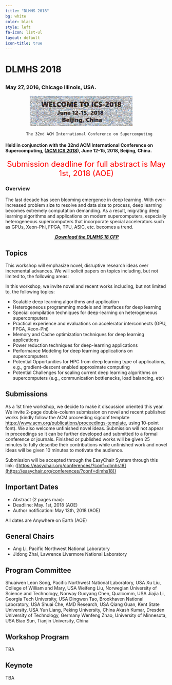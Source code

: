 ```yaml
---
title: "DLMHS 2018"
bg: white
color: black
style: left
fa-icon: list-ul
layout: default
icon-title: true
---
```

  
# DLMHS 2018

<div style="text-align:center;">
  <span class="fa-stack subtlecircle" style="font-size:64px; background:rgba(0,128,0,0.1)">
    <i class="fa fa-circle fa-stack-2x text-white"></i>
    <i class="fa fa-server fa-stack-1x text-green"></i>
  </span>
</div>

## 

### May 27, 2016, Chicago Illinois, USA.

<div style="text-align:center;">
  <a href="http://ics2018.ict.ac.cn/"><img width="320px" src="img/ICS-18-logo-2.jpg"/></a>
  &nbsp;  &nbsp;  &nbsp;  &nbsp;
</div>

             The 32nd ACM International Conference on Supercomputing 


#### Held in conjunction with the 32nd ACM International Conference on Supercomputing, ([ACM ICS 2018](http://www.ipdps.org/)), June 12-15, 2018, Beijing, China.

<div style="text-align:center;">
  <p>
  <font style="color:red;font-size:18pt;font-face:bold;">
  Submission deadline for full abstract is May 1st, 2018 (AOE)
  </b></font>
  </p>
</div>

### Overview
The last decade has seen blooming emergence in deep learning. With ever-increased problem size to resolve and data size to process, deep learning becomes extremely computation demanding. As a result, migrating deep learning algorithms and applications on modern supercomputers, especially heterogeneous supercomputers that incorporate special accelerators such as GPUs, Xeon-Phi, FPGA, TPU, ASIC, etc. becomes a trend. 


<div style="text-align:center;">
  <p>
    <a href="dlmhs18-cfp.txt">
      <i class="fa fa-file-text-o">&nbsp;<b>Download the DLMHS 18 CFP</b></i>
    </a>
  </p>
</div>

## Topics

This workshop will emphasize novel, disruptive research ideas over incremental 
advances. We will solicit papers on topics including, but not limited to, the 
following areas:

In this workshop, we invite novel and recent works including, but not limited to, the following topics:
* Scalable deep learning algorithms and application 
* Heterogeneous programming models and interfaces for deep learning
* Special compilation techniques for deep-learning on heterogeneous supercomputers
* Practical experience and evaluations on accelerator interconnects (GPU, FPGA, Xeon-Phi)
* Memory and Cache optimization techniques for deep learning applications
* Power reduction techniques for deep-learning applications
* Performance Modeling for deep learning applications on supercomputers
* Potential Opportunities for HPC from deep learning type of applications, e.g., gradient-descent enabled approximate computing
* Potential Challenges for scaling current deep learning algorithms on supercomputers (e.g., communication bottlenecks, load balancing, etc)


## Submissions

As a 1st time workshop, we decide to make it discussion oriented this year. We invite 2-page double-column submission on novel and recent published works (kindly follow the ACM proceeding sigconf template https://www.acm.org/publications/proceedings-template, using 10-point font). We also welcome unfinished novel ideas. Submission will not appear in proceedings so it can be further developed and submitted to a formal conference or journals. Finished or published works will be given 25 minutes to fully describe their contributions while unfinished work and novel ideas will be given 10 minutes to motivate the audience. 

Submission will be accepted through the EasyChair System through this link: ([https://easychair.org/conferences/?conf=dlmhs18](https://easychair.org/conferences/?conf=dlmhs18))

## Important Dates

* Abstract (2 pages max):  
* Deadline: May. 1st, 2018 (AOE)
* Author notification: May 13th, 2018 (AOE)

All dates are Anywhere on Earth (AOE)

## General Chairs

* Ang Li, Pacific Northwest National Laboratory
* Jidong Zhai, Lawrence Livermore National Laboratory

## Program Committee

Shuaiwen Leon Song, Pacific Northwest National Laboratory, USA
Xu Liu, College of William and Mary, USA
Weifeng Liu, Norwegian University of Science and Technology, Norway
Guoyang Chen, Qualcomm, USA
Jiajia Li, Georgia Tech University, USA
Dingwen Tao, Brookhaven National Laboratory, USA
Shuai Che, AMD Research, USA 
Qiang Guan, Kent State University, USA
Yun Liang, Peking University, China
Akash Kumar, Dresden University of Technology, Germany
Wenfeng Zhao, University of Minnesota, USA
Biao Sun, Tianjin University, China




## Workshop Program

TBA

## Keynote

TBA
